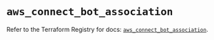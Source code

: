 # `aws_connect_bot_association`

Refer to the Terraform Registry for docs: [`aws_connect_bot_association`](https://registry.terraform.io/providers/hashicorp/aws/4.67.0/docs/resources/connect_bot_association).
